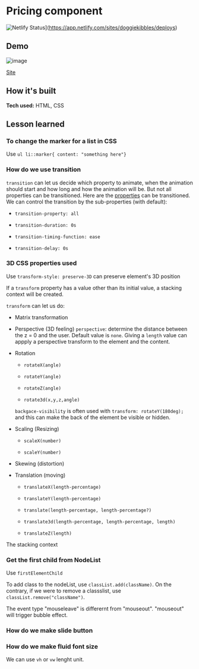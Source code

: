 # Pricing component

![Netlify Status](https://api.netlify.com/api/v1/badges/8dd3688a-8f84-4c53-8702-a2cd7fcbe574/deploy-status)](https://app.netlify.com/sites/doggiekibbles/deploys)

## Demo

![image](https://tinyurl.com/jphzca)

[Site](https://doggiekibbles.netlify.app)

## How it's built
**Tech used:** HTML, CSS

## Lesson learned

### To change the marker for a list in CSS

Use `ul li::marker{ content: "something here"}`

### How do we use transition

`transition` can let us decide which property to animate, when the animation should start and how long and how the animation will be. But not all properties can be transitioned. Here are the [properties](https://developer.mozilla.org/en-US/docs/Web/CSS/CSS_animated_properties) can be transitioned. 
We can control the transition by the sub-properties (with default):

- `transition-property: all`

- `transition-duration: 0s`

- `transition-timing-function: ease`

- `transition-delay: 0s`


### 3D CSS properties used 

Use `transform-style: preserve-3D` can preserve element's 3D position

If a `transform` property has a value other than its initial value, a stacking context will be created. 

`transform` can let us do:

- Matrix transformation

- Perspective (3D feeling)
    `perspective`: determine the distance between the z = 0 and the user. Default value is `none`. Giving a `length` value can appply a perspective transform to the element and the content. 

- Rotation

    - `rotateX(angle)`

    - `rotateY(angle)`

    - `rotateZ(angle)`

    - `rotate3d(x,y,z,angle)`
    
    `backgace-visibility` is often used with `transform: rotateY(180deg);` and this can make the back of the element be visible or hidden.  

- Scaling (Resizing)

    - `scaleX(number)`

    - `scaleY(number)`

- Skewing (distortion)

- Translation (moving)

    - `translateX(length-percentage)`

    - `translateY(length-percentage)`

    - `translate(length-percentage, length-percentage?)`

    - `translate3d(length-percentage, length-percentage, length)`

    - `translateZ(length)`

The stacking context 




### Get the first child from NodeList

Use `firstElementChild`

To add class to the nodeList, use `classList.add(className)`. On the contrary, if we were to remove a classslist, use `classList.remove("className")`. 

The event type "mouseleave" is differernt from "mouseout". "mouseout" will trigger bubble effect.  

### How do we make slide button
### How do we make fluid font size

We can use `vh` or `vw` lenght unit. 
